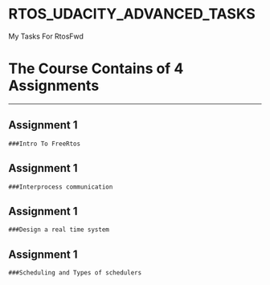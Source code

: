 # RTOS_UDACITY_ADVANCED_TASKS
My Tasks For RtosFwd

 # The Course Contains of 4 Assignments 
 ------------------------------------------------------------------------------------------------------------------------------
 ## Assignment 1 
    ###Intro To FreeRtos
 ## Assignment 1 
    ###Interprocess communication   
 ## Assignment 1 
    ###Design a real time system
 ## Assignment 1 
    ###Scheduling and Types of schedulers
